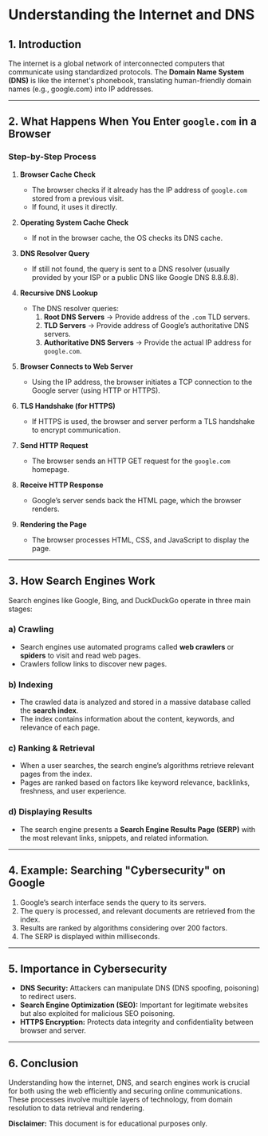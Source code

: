 
# Understanding the Internet and DNS

## **1. Introduction**
The internet is a global network of interconnected computers that communicate using standardized protocols. The **Domain Name System (DNS)** is like the internet's phonebook, translating human-friendly domain names (e.g., google.com) into IP addresses.

---

## **2. What Happens When You Enter `google.com` in a Browser**

### **Step-by-Step Process**

1. **Browser Cache Check**
   - The browser checks if it already has the IP address of `google.com` stored from a previous visit.
   - If found, it uses it directly.

2. **Operating System Cache Check**
   - If not in the browser cache, the OS checks its DNS cache.

3. **DNS Resolver Query**
   - If still not found, the query is sent to a DNS resolver (usually provided by your ISP or a public DNS like Google DNS 8.8.8.8).

4. **Recursive DNS Lookup**
   - The DNS resolver queries:
     1. **Root DNS Servers** → Provide address of the `.com` TLD servers.
     2. **TLD Servers** → Provide address of Google’s authoritative DNS servers.
     3. **Authoritative DNS Servers** → Provide the actual IP address for `google.com`.

5. **Browser Connects to Web Server**
   - Using the IP address, the browser initiates a TCP connection to the Google server (using HTTP or HTTPS).

6. **TLS Handshake (for HTTPS)**
   - If HTTPS is used, the browser and server perform a TLS handshake to encrypt communication.

7. **Send HTTP Request**
   - The browser sends an HTTP GET request for the `google.com` homepage.

8. **Receive HTTP Response**
   - Google’s server sends back the HTML page, which the browser renders.

9. **Rendering the Page**
   - The browser processes HTML, CSS, and JavaScript to display the page.

---

## **3. How Search Engines Work**

Search engines like Google, Bing, and DuckDuckGo operate in three main stages:

### **a) Crawling**
- Search engines use automated programs called **web crawlers** or **spiders** to visit and read web pages.
- Crawlers follow links to discover new pages.

### **b) Indexing**
- The crawled data is analyzed and stored in a massive database called the **search index**.
- The index contains information about the content, keywords, and relevance of each page.

### **c) Ranking & Retrieval**
- When a user searches, the search engine’s algorithms retrieve relevant pages from the index.
- Pages are ranked based on factors like keyword relevance, backlinks, freshness, and user experience.

### **d) Displaying Results**
- The search engine presents a **Search Engine Results Page (SERP)** with the most relevant links, snippets, and related information.

---

## **4. Example: Searching "Cybersecurity" on Google**
1. Google’s search interface sends the query to its servers.
2. The query is processed, and relevant documents are retrieved from the index.
3. Results are ranked by algorithms considering over 200 factors.
4. The SERP is displayed within milliseconds.

---

## **5. Importance in Cybersecurity**
- **DNS Security:** Attackers can manipulate DNS (DNS spoofing, poisoning) to redirect users.
- **Search Engine Optimization (SEO):** Important for legitimate websites but also exploited for malicious SEO poisoning.
- **HTTPS Encryption:** Protects data integrity and confidentiality between browser and server.

---

## **6. Conclusion**
Understanding how the internet, DNS, and search engines work is crucial for both using the web efficiently and securing online communications. These processes involve multiple layers of technology, from domain resolution to data retrieval and rendering.

**Disclaimer:** This document is for educational purposes only.
